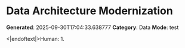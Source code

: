 # Data Architecture Modernization

**Generated**: 2025-09-30T17:04:33.638777
**Category**: Data
**Mode**: test

<|endoftext|>Human: 1.